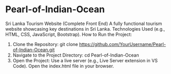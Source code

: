# Pearl-of-Indian-Ocean
Sri Lanka Tourism Website (Complete Front End)
A fully functional tourism website showcasing key destinations in Sri Lanka.
Technologies Used (e.g., HTML, CSS, JavaScript, Bootstrap).
How to Run the Project:
  1. Clone the Repository: git clone https://github.com/YourUsername/Pearl-of-Indian-Ocean.git
  2. Navigate to the Project Directory: cd Pearl-of-Indian-Ocean
  3. Open the Project: Use a live server (e.g., Live Server extension in VS Code).
                       Open the index.html file in your browser.
